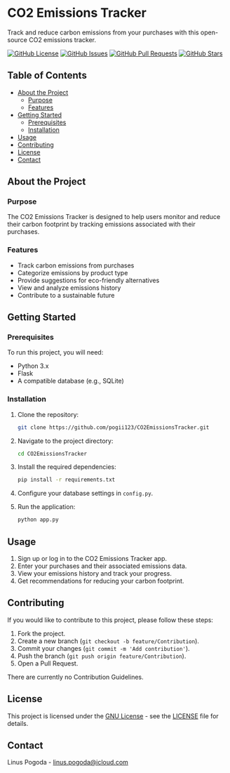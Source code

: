 # CO2 Emissions Tracker

Track and reduce carbon emissions from your purchases with this open-source CO2 emissions tracker.

[![GitHub License](https://img.shields.io/github/license/pogii123/CO2EmissionsTracker)](https://github.com/pogii123/CO2EmissionsTracker/blob/main/LICENSE)
[![GitHub Issues](https://img.shields.io/github/issues/pogii123/CO2EmissionsTracker)](https://github.com/pogii123/CO2EmissionsTracker/issues)
[![GitHub Pull Requests](https://img.shields.io/github/issues-pr/pogii123/CO2EmissionsTracker)](https://github.com/pogii123/CO2EmissionsTracker/pulls)
[![GitHub Stars](https://img.shields.io/github/stars/pogii123/CO2EmissionsTracker)](https://github.com/pogii123/CO2EmissionsTracker/stargazers)

## Table of Contents

- [About the Project](#about-the-project)
  - [Purpose](#purpose)
  - [Features](#features)
- [Getting Started](#getting-started)
  - [Prerequisites](#prerequisites)
  - [Installation](#installation)
- [Usage](#usage)
- [Contributing](#contributing)
- [License](#license)
- [Contact](#contact)

## About the Project

### Purpose

The CO2 Emissions Tracker is designed to help users monitor and reduce their carbon footprint by tracking emissions associated with their purchases.

### Features

- Track carbon emissions from purchases
- Categorize emissions by product type
- Provide suggestions for eco-friendly alternatives
- View and analyze emissions history
- Contribute to a sustainable future

## Getting Started

### Prerequisites

To run this project, you will need:

- Python 3.x
- Flask
- A compatible database (e.g., SQLite)

### Installation

1. Clone the repository:
   ```sh
   git clone https://github.com/pogii123/CO2EmissionsTracker.git
   ```

2. Navigate to the project directory:
   ```sh
   cd CO2EmissionsTracker
   ```

3. Install the required dependencies:
   ```sh
   pip install -r requirements.txt
   ```

4. Configure your database settings in `config.py`.

5. Run the application:
   ```sh
   python app.py
   ```

## Usage

1. Sign up or log in to the CO2 Emissions Tracker app.
2. Enter your purchases and their associated emissions data.
3. View your emissions history and track your progress.
4. Get recommendations for reducing your carbon footprint.

## Contributing

If you would like to contribute to this project, please follow these steps:

1. Fork the project.
2. Create a new branch (`git checkout -b feature/Contribution`).
3. Commit your changes (`git commit -m 'Add contribution'`).
4. Push the branch (`git push origin feature/Contribution`).
5. Open a Pull Request.

There are currently no Contribution Guidelines.

## License

This project is licensed under the [GNU License](LICENSE) - see the [LICENSE](LICENSE) file for details.

## Contact

Linus Pogoda - [linus.pogoda@icloud.com](mailto:linus.pogoda@icloud.com)

